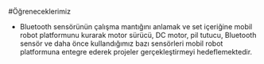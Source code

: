 #Öğreneceklerimiz

-  Bluetooth sensörünün çalışma mantığını anlamak ve set içeriğine mobil robot platformunu kurarak motor sürücü, DC motor, pil tutucu, Bluetooth sensör ve daha önce kullandığımız bazı sensörleri mobil robot platformuna entegre ederek projeler gerçekleştirmeyi hedeflemektedir.

